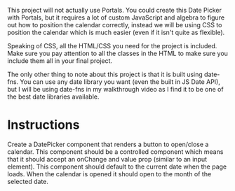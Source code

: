 This project will not actually use Portals. You could create this Date Picker with Portals, but it requires a lot of custom JavaScript and algebra to figure out how to position the calendar correctly, instead we will be using CSS to position the calendar which is much easier (even if it isn't quite as flexible).

Speaking of CSS, all the HTML/CSS you need for the project is included. Make sure you pay attention to all the classes in the HTML to make sure you include them all in your final project.

The only other thing to note about this project is that it is built using date-fns. You can use any date library you want (even the built in JS Date API), but I will be using date-fns in my walkthrough video as I find it to be one of the best date libraries available.

# Instructions

Create a DatePicker component that renders a button to open/close a calendar.
This component should be a controlled component which means that it should accept an onChange and value prop (similar to an input element).
This component should default to the current date when the page loads.
When the calendar is opened it should open to the month of the selected date.
